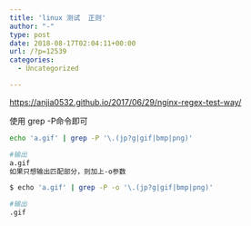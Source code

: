 ```yaml
---
title: 'linux 测试  正则'
author: "-"
type: post
date: 2018-08-17T02:04:11+00:00
url: /?p=12539
categories:
  - Uncategorized

---
```

https://anjia0532.github.io/2017/06/29/nginx-regex-test-way/

使用 grep -P命令即可

```bash
echo 'a.gif' | grep -P '\.(jp?g|gif|bmp|png)'

#输出
a.gif
如果只想输出匹配部分，则加上-o参数

$ echo 'a.gif' | grep -P -o '\.(jp?g|gif|bmp|png)'

#输出
.gif
```